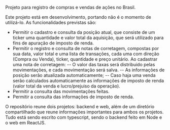 Projeto para registro de compras e vendas de ações no Brasil.

Este projeto está em desenvolvimento, portando não é o momento de utilizá-lo.
As funcionalidades previstas são:
- Permitir o cadastro e consulta da posição atual, que consiste de um ticker uma quantidade e valor total da aquisição, que será utilizado para fins de apuração de imposto de renda.
- Permitir o registro e consulta de notas de corretagem, compostas por sua data, valor total e uma lista de transações, cada uma com direção (Compra ou Venda), ticker, quantidade e preço unitário. Ao cadastrar uma nota de corretagem:
-- O valor das taxas será distribuido pelas movimentações, e cada movimentação será salva.
-- As informações de posição serão atualizada automaticamente;
-- Caso haja uma venda serão calculados automaticamente as informações de imposto de renda (valor total da venda e lucro/prejuiso da operação).
- Permitir a consulta das movimentações feitas.
- Permitir a consulta das informações de imposto de renda.

O repositório reune dois projetos: backend e web, além de um diretório compartilhado que reune informações importantes para ambos os projetos.
Tudo está sendo escrito com typescript, sendo o backend feito em Node e o web em ReactJS.